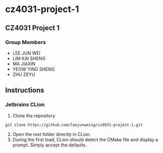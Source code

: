 # cz4031-project-1

## CZ4031 Project 1
### Group Members
- LEE JUN WEI
- LIM KAI SHENG
- MA JIAXIN
- YEOW YING SHENG
- ZHU ZEYU

## Instructions
### Jetbrains CLion
1. Clone the repository
```
git clone https://github.com/leejunweisg/cz4031-project-1.git
```
2. Open the root folder directly in CLion.
3. During the first load, CLion should detect the CMake file and display a prompt. Simply accept the defaults.



